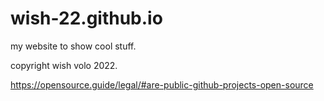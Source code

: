 # wish-22.github.io
my website to show cool stuff.

copyright wish volo 2022.

https://opensource.guide/legal/#are-public-github-projects-open-source